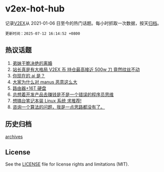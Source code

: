 # v2ex-hot-hub

 记录[V2EX](https://www.v2ex.com/)从 2021-01-06 日至今的热门话题。每小时抓取一次数据，按天[归档](archives)。

`更新时间：2025-07-12 16:14:52 +0800`

## 热议话题

1. [弟妹干脆决绝的离婚](https://www.v2ex.com/t/1144632)
1. [站长真是有大格局 V2EX 币 持仓最高接近 500w 刀 竟然纹丝不动](https://www.v2ex.com/t/1144709)
1. [你现在的 ai 是？](https://www.v2ex.com/t/1144664)
1. [大家为什么对 manus 恶意这么大](https://www.v2ex.com/t/1144640)
1. [路由器+16T 硬盘](https://www.v2ex.com/t/1144603)
1. [总想着开发产品去赚钱是不是一个错误的程序员思维](https://www.v2ex.com/t/1144710)
1. [想搞台笔记本装 Linux 系统 求推荐!](https://www.v2ex.com/t/1144643)
1. [咨询一个算法的问题，我是一点思路都没有了。](https://www.v2ex.com/t/1144608)

## 历史归档

[archives](archives)

## License

See the [LICENSE](LICENSE) file for license rights and limitations (MIT).
